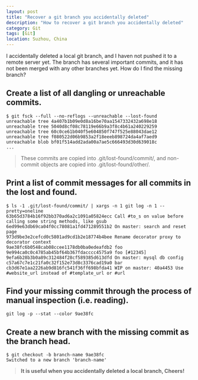 ```yaml
---
layout: post
title: "Recover a git branch you accidentally deleted"
description: "How to recover a git branch you accidentally deleted"
category: Git
tags: [Git]
location: Suzhou, China
---
```


I accidentally deleted a local git branch, and I haven not pushed it to a remote server yet. The branch has several important commits, and it has not been merged with any other branches yet. How do I find the missing branch?

## Create a list of all dangling or unreachable commits.

	$ git fsck --full --no-reflogs --unreachable --lost-found
	unreachable tree 4a407b1b09e0d8a16be70aa1547332432a698e18
	unreachable tree 5040d8cf08c78119e66b9a3f8c4b61a240229259
	unreachable tree 60c0ce61b040f5e604850f747f525e88043dae12
	unreachable tree f080522d06b9853a2f18eeeb898724da4af7aed9
	unreachable blob bf01f514add2ada00a7ae5c666493d30d639018c
	...

> These commits are copied into .git/lost-found/commit/, and non-commit objects are copied into .git/lost-found/other/.

## Print a list of commit messages for all commits in the lost and found.

	$ ls -1 .git/lost-found/commit/ | xargs -n 1 git log -n 1 --pretty=oneline
	63b65d3784b16f92bb370ad6a2c1091a05824ecc Call #to_s on value before calling some string methods, like gsub
	6ed99e63db69ca04f0cc78081a1fd471289551b2 On master: search and reset page
	973d9be3e2cefcd0c5801ad9cd1b2e18774b4bee Rename decorator proxy to decorator context
	9ae38fc6b0548cab08ccee1178db0ba0edeafdb2 foo
	9e994ca0c0c4785ab45bf64b367fdacccc4575a9 foo [#12345]
	9efa6b28b3b0a89c312484f28cf589385d613dfd On master: mysql db config
	c57a67c7e1c21fa0c32f152e73d8c3376cad19a0 bar
	cb3d67e1aa2226ab9d816fc541f36ff698bfda41 WIP on master: 40a4453 Use #website_url instead of #template_url or #url

## Find your missing commit through the process of manual inspection (i.e. reading).

	git log -p --stat --color 9ae38fc

## Create a new branch with the missing commit as the branch head.

	$ git checkout -b branch-name 9ae38fc
	Switched to a new branch 'branch-name'

>  **It is useful when you accidentally deleted a local branch, Cheers!**

